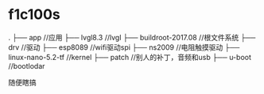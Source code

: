 # f1c100s

.
├── app                 //应用
  ├── lvgl8.3           //lvgl
├── buildroot-2017.08   //根文件系统
├── drv                 //驱动
  ├── esp8089           //wifi驱动spi
  ├── ns2009            //电阻触摸驱动
├── linux-nano-5.2-tf   //kernel
├── patch               //别人的补丁，音频和usb
├── u-boot              //bootlodar

随便瞎搞
